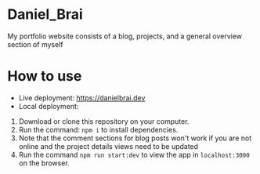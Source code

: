 # Daniel_Brai
My portfolio website consists of a blog, projects, and a general overview section of myself 

# How to use
- Live deployment: https://danielbrai.dev
- Local deployment:
1. Download or clone this repository on your computer.
2. Run the command: `npm i` to install dependencies.
3. Note that the comment sections for blog posts won't work if you are not online and the project details views need to be updated
4. Run the command `npm run start:dev` to view the app in `localhost:3000` on the browser.
